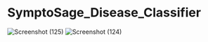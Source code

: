 # SymptoSage_Disease_Classifier

![Screenshot (125)](https://github.com/HeyyyBooo/SymptoSage_Disease_Classifier-/assets/154744741/4fe2ae13-7383-41dc-9343-44c7a24539aa)
![Screenshot (124)](https://github.com/HeyyyBooo/SymptoSage_Disease_Classifier-/assets/154744741/1e74a89d-845c-427f-ae87-d632277bb894)
